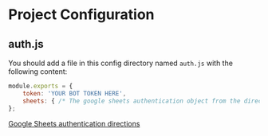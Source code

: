 # Project Configuration

## auth.js

You should add a file in this config directory named `auth.js` with the following content:

```js
module.exports = {
    token: 'YOUR BOT TOKEN HERE',
    sheets: { /* The google sheets authentication object from the directions. */}
};
```

[Google Sheets authentication directions](https://github.com/theoephraim/node-google-spreadsheet#service-account-recommended-method)
